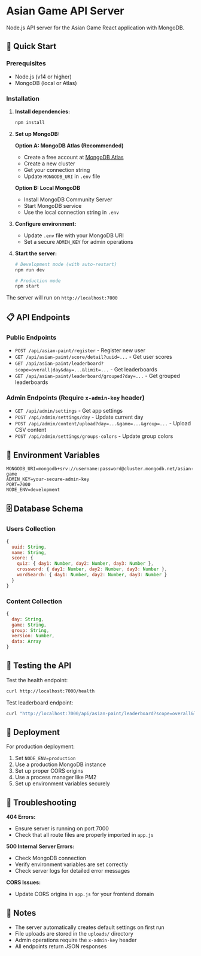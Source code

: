 # Asian Game API Server

Node.js API server for the Asian Game React application with MongoDB.

## 🚀 Quick Start

### Prerequisites

- Node.js (v14 or higher)
- MongoDB (local or Atlas)

### Installation

1. **Install dependencies:**

   ```bash
   npm install
   ```

2. **Set up MongoDB:**

   **Option A: MongoDB Atlas (Recommended)**

   - Create a free account at [MongoDB Atlas](https://www.mongodb.com/atlas)
   - Create a new cluster
   - Get your connection string
   - Update `MONGODB_URI` in `.env` file

   **Option B: Local MongoDB**

   - Install MongoDB Community Server
   - Start MongoDB service
   - Use the local connection string in `.env`

3. **Configure environment:**

   - Update `.env` file with your MongoDB URI
   - Set a secure `ADMIN_KEY` for admin operations

4. **Start the server:**

   ```bash
   # Development mode (with auto-restart)
   npm run dev

   # Production mode
   npm start
   ```

The server will run on `http://localhost:7000`

## 📋 API Endpoints

### Public Endpoints

- `POST /api/asian-paint/register` - Register new user
- `GET /api/asian-paint/score/detail?uuid=...` - Get user scores
- `GET /api/asian-paint/leaderboard?scope=overall|day&day=...&limit=...` - Get leaderboards
- `GET /api/asian-paint/leaderboard/grouped?day=...` - Get grouped leaderboards

### Admin Endpoints (Require `x-admin-key` header)

- `GET /api/admin/settings` - Get app settings
- `POST /api/admin/settings/day` - Update current day
- `POST /api/admin/content/upload?day=...&game=...&group=...` - Upload CSV content
- `POST /api/admin/settings/groups-colors` - Update group colors

## 🔧 Environment Variables

```env
MONGODB_URI=mongodb+srv://username:password@cluster.mongodb.net/asian-game
ADMIN_KEY=your-secure-admin-key
PORT=7000
NODE_ENV=development
```

## 🗄️ Database Schema

### Users Collection

```javascript
{
  uuid: String,
  name: String,
  score: {
    quiz: { day1: Number, day2: Number, day3: Number },
    crossword: { day1: Number, day2: Number, day3: Number },
    wordSearch: { day1: Number, day2: Number, day3: Number }
  }
}
```

### Content Collection

```javascript
{
  day: String,
  game: String,
  group: String,
  version: Number,
  data: Array
}
```

## 🧪 Testing the API

Test the health endpoint:

```bash
curl http://localhost:7000/health
```

Test leaderboard endpoint:

```bash
curl "http://localhost:7000/api/asian-paint/leaderboard?scope=overall&limit=5"
```

## 🚀 Deployment

For production deployment:

1. Set `NODE_ENV=production`
2. Use a production MongoDB instance
3. Set up proper CORS origins
4. Use a process manager like PM2
5. Set up environment variables securely

## 🐛 Troubleshooting

**404 Errors:**

- Ensure server is running on port 7000
- Check that all route files are properly imported in `app.js`

**500 Internal Server Errors:**

- Check MongoDB connection
- Verify environment variables are set correctly
- Check server logs for detailed error messages

**CORS Issues:**

- Update CORS origins in `app.js` for your frontend domain

## 📝 Notes

- The server automatically creates default settings on first run
- File uploads are stored in the `uploads/` directory
- Admin operations require the `x-admin-key` header
- All endpoints return JSON responses
